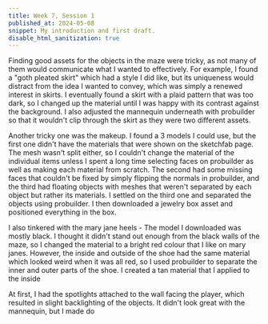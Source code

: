 ```yaml
---
title: Week 7, Session 1
published_at: 2024-05-08
snippet: My introduction and first draft.
disable_html_sanitization: true
---
```



Finding good assets for the objects in the maze were tricky, as not many of them would communicate what I wanted to effectively. For example, I found a "goth pleated skirt" which had a style I did like, but its uniqueness would distract from the idea I wanted to convey, which was simply a renewed interest in skirts. I eventually found a skirt with a plaid pattern that was too dark, so I changed up the material until I was happy with its contrast against the background. I also adjusted the mannequin underneath with probuilder so that it wouldn't clip through the skirt as they were two different assets.

Another tricky one was the makeup. I found a 3 models I could use, but the first one didn't have the materials that were shown on the sketchfab page. The mesh wasn't split either, so I couldn't change the material of the individual items unless I spent a long time selecting faces on probuilder as well as making each material from scratch. The second had some missing faces that couldn't be fixed by simply flipping the normals in probuilder, and the third had floating objects with meshes that weren't separated by each object but rather its materials. I settled on the third one and separated the objects using probuilder. I then downloaded a jewelry box asset and positioned everything in the box. 

I also tinkered with the mary jane heels - The model I downloaded was mostly black. I thought it didn't stand out enough from the black walls of the maze, so I changed the material to a bright red colour that I like on mary janes. However, the inside and outside of the shoe had the same material which looked weird when it was all red, so I used probuilder to separate the inner and outer parts of the shoe. I created a tan material that I applied to the inside

At first, I had the spotlights attached to the wall facing the player, which resulted in slight backlighting of the objects. It didn't look great with the mannequin, but I made do 

<br><br>